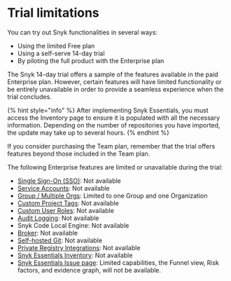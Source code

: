 # Trial limitations

You can try out Snyk functionalities in several ways:

* Using the limited Free plan
* Using a self-serve 14-day trial
* By piloting the full product with the Enterprise plan

The Snyk 14-day trial offers a sample of the features available in the paid Enterprise plan. However, certain features will have limited functionality or be entirely unavailable in order to provide a seamless experience when the trial concludes.

{% hint style="info" %}
After implementing Snyk Essentials, you must access the Inventory page to ensure it is populated with all the necessary information. Depending on the number of repositories you have imported, the update may take up to several hours.
{% endhint %}

If you consider purchasing the Team plan, remember that the trial offers features beyond those included in the Team plan.

The following Enterprise features are limited or unavailable during the trial:

* [Single Sign-On (SSO)](../../enterprise-setup/single-sign-on-sso-for-authentication-to-snyk/): Not available
* [Service Accounts](../../enterprise-setup/service-accounts/): Not available
* [Group / Multiple Orgs](../../snyk-admin/groups-and-organizations/): Limited to one Group and one Organization
* [Custom Project Tags](../../snyk-admin/introduction-to-snyk-projects/project-tags.md): Not available
* [Custom User Roles](../../snyk-admin/user-roles/user-role-management.md): Not available
* [Audit Logging](../../snyk-admin/user-management-with-the-api/retrieve-audit-logs-of-user-initiated-activity-by-api-for-an-org-or-group.md): Not available
* Snyk Code Local Engine: Not available
* [Broker](../../enterprise-setup/snyk-broker/): Not available
* [Self-hosted Git](../../scm-ide-and-ci-cd-integrations/snyk-scm-integrations/github-enterprise.md): Not available
* [Private Registry Integrations](../../scan-with-snyk/snyk-open-source/package-repository-integrations/): Not available
* [Snyk Essentials Inventory](../../manage-assets/): Not available
* [Snyk Essentials Issue page](../../manage-risk/prioritize-issues-for-fixing/prioritization-for-snyk-essentials.md): Limited capabilities, the Funnel view, Risk factors, and evidence graph, will not be available.
